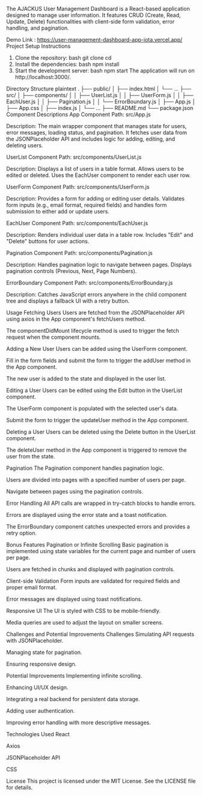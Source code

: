 The AJACKUS User Management Dashboard is a React-based application designed to manage user information. It features CRUD (Create, Read, Update, Delete) functionalities with client-side form validation, error handling, and pagination.

Demo Link : https://user-management-dashboard-app-iota.vercel.app/
Project Setup Instructions
1. Clone the repository:
bash
git clone <repository-url>
cd <repository-directory>
2. Install the dependencies:
bash
npm install
3. Start the development server:
bash
npm start
The application will run on http://localhost:3000/.

Directory Structure
plaintext
.
├── public/
│   ├── index.html
│   └── ...
├── src/
│   ├── components/
│   │   ├── UserList.js
│   │   ├── UserForm.js
│   │   ├── EachUser.js
│   │   ├── Pagination.js
│   │   └── ErrorBoundary.js
│   ├── App.js
│   ├── App.css
│   ├── index.js
│   └── ...
├── README.md
└── package.json
Component Descriptions
App Component
Path: src/App.js

Description: The main wrapper component that manages state for users, error messages, loading status, and pagination. It fetches user data from the JSONPlaceholder API and includes logic for adding, editing, and deleting users.

UserList Component
Path: src/components/UserList.js

Description: Displays a list of users in a table format. Allows users to be edited or deleted. Uses the EachUser component to render each user row.

UserForm Component
Path: src/components/UserForm.js

Description: Provides a form for adding or editing user details. Validates form inputs (e.g., email format, required fields) and handles form submission to either add or update users.

EachUser Component
Path: src/components/EachUser.js

Description: Renders individual user data in a table row. Includes "Edit" and "Delete" buttons for user actions.

Pagination Component
Path: src/components/Pagination.js

Description: Handles pagination logic to navigate between pages. Displays pagination controls (Previous, Next, Page Numbers).

ErrorBoundary Component
Path: src/components/ErrorBoundary.js

Description: Catches JavaScript errors anywhere in the child component tree and displays a fallback UI with a retry button.

Usage
Fetching Users
Users are fetched from the JSONPlaceholder API using axios in the App component's fetchUsers method.

The componentDidMount lifecycle method is used to trigger the fetch request when the component mounts.

Adding a New User
Users can be added using the UserForm component.

Fill in the form fields and submit the form to trigger the addUser method in the App component.

The new user is added to the state and displayed in the user list.

Editing a User
Users can be edited using the Edit button in the UserList component.

The UserForm component is populated with the selected user's data.

Submit the form to trigger the updateUser method in the App component.

Deleting a User
Users can be deleted using the Delete button in the UserList component.

The deleteUser method in the App component is triggered to remove the user from the state.

Pagination
The Pagination component handles pagination logic.

Users are divided into pages with a specified number of users per page.

Navigate between pages using the pagination controls.

Error Handling
All API calls are wrapped in try-catch blocks to handle errors.

Errors are displayed using the error state and a toast notification.

The ErrorBoundary component catches unexpected errors and provides a retry option.

Bonus Features
Pagination or Infinite Scrolling
Basic pagination is implemented using state variables for the current page and number of users per page.

Users are fetched in chunks and displayed with pagination controls.

Client-side Validation
Form inputs are validated for required fields and proper email format.

Error messages are displayed using toast notifications.

Responsive UI
The UI is styled with CSS to be mobile-friendly.

Media queries are used to adjust the layout on smaller screens.

Challenges and Potential Improvements
Challenges
Simulating API requests with JSONPlaceholder.

Managing state for pagination.

Ensuring responsive design.

Potential Improvements
Implementing infinite scrolling.

Enhancing UI/UX design.

Integrating a real backend for persistent data storage.

Adding user authentication.

Improving error handling with more descriptive messages.

Technologies Used
React

Axios

JSONPlaceholder API

CSS

License
This project is licensed under the MIT License. See the LICENSE file for details.